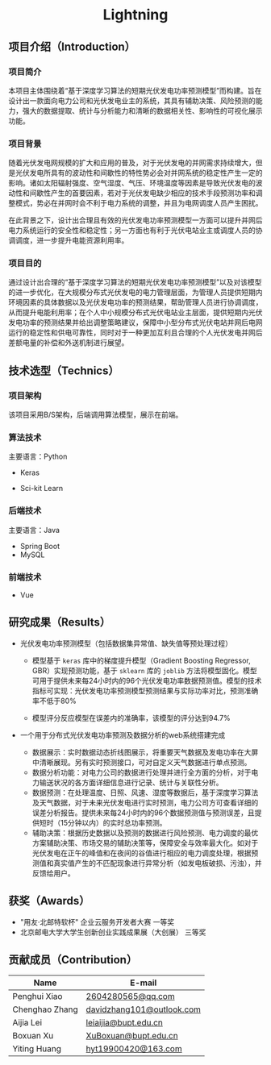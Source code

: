 <h1 align="center">Lightning</h1>


## 项目介绍（Introduction）

### 项目简介

本项目主体围绕着“基于深度学习算法的短期光伏发电功率预测模型”而构建。旨在设计出一款面向电力公司和光伏发电业主的系统，其具有辅助决策、风险预测的能力，强大的数据提取、统计与分析能力和清晰的数据相关性、影响性的可视化展示功能。

### 项目背景

随着光伏发电网规模的扩大和应用的普及，对于光伏发电的并网需求持续增大，但是光伏发电所具有的波动性和间歇性的特性势必会对并网系统的稳定性产生一定的影响。诸如太阳辐射强度、空气湿度、气压、环境温度等因素是导致光伏发电的波动性和间歇性产生的首要因素，若对于光伏发电缺少相应的技术手段预测功率和调整模式，势必在并网时会不利于电力系统的调整，并且为电网调度人员产生困扰。

在此背景之下，设计出合理且有效的光伏发电功率预测模型一方面可以提升并网后电力系统运行的安全性和稳定性；另一方面也有利于光伏电站业主或调度人员的协调调度，进一步提升电能资源利用率。

### 项目目的

通过设计出合理的“基于深度学习算法的短期光伏发电功率预测模型”以及对该模型的进一步优化，在大规模分布式光伏发电的电力管理层面，为管理人员提供短期内环境因素的具体数据以及光伏发电功率的预测结果，帮助管理人员进行协调调度，从而提升电能利用率；在个人中小规模分布式光伏电站业主层面，提供短期内光伏发电功率的预测结果并给出调整策略建议，保障中小型分布式光伏电站并网后电网运行的稳定性和供电可靠性，同时对于一种更加互利且合理的个人光伏发电并网后差额电量的补偿和外送机制进行展望。

## 技术选型（Technics）

### 项目架构

该项目采用B/S架构，后端调用算法模型，展示在前端。

### 算法技术

主要语言：Python

- Keras

- Sci-kit Learn

### 后端技术

主要语言：Java

- Spring Boot
- MySQL

### 前端技术

- Vue

## 研究成果（Results）

- 光伏发电功率预测模型（包括数据集异常值、缺失值等预处理过程）

  - 模型基于 `keras` 库中的梯度提升模型（Gradient Boosting Regressor, GBR）实现预测功能，基于 `sklearn` 库的 `joblib` 方法将模型固化。模型可用于提供未来每24小时内的96个光伏发电功率数据预测值。模型的技术指标可实现：光伏发电功率预测模型预测结果与实际功率对比，预测准确率不低于80%

  - 模型评分反应模型在误差内的准确率，该模型的评分达到94.7%

- 一个用于分布式光伏发电功率预测及数据分析的web系统搭建完成

  - 数据展示：实时数据动态折线图展示，将重要天气数据及发电功率在大屏中清晰展现。另有实时预测接口，可对自定义天气数据进行单点预测。
  - 数据分析功能：对电力公司的数据进行处理并进行全方面的分析，对于电力输送状况的各方面详细信息进行记录、统计与关联性分析。
  - 数据预测：在处理温度、日照、风速、湿度等数据后，基于深度学习算法及天气数据，对于未来光伏发电进行实时预测，电力公司方可查看详细的误差分析报告。提供未来每24小时内的96个数据预测值与预测误差，且提供短时（15分钟以内）的实时总功率预测。
  - 辅助决策：根据历史数据以及预测的数据进行风险预测、电力调度的最优方案辅助决策、市场交易的辅助决策等，保障安全与效率最大化。如对于光伏发电在正午的峰值和在夜间的谷值进行相应的电力调度处理，根据预测值和真实值产生的不匹配现象进行异常分析（如发电板破损、污浊），并反馈给用户。

## 获奖（Awards）

- "用友·北邮特软杯" 企业云服务开发者大赛 一等奖
- 北京邮电大学大学生创新创业实践成果展（大创展） 三等奖

## 贡献成员（Contribution）

| Name           | E-mail                    |
| -------------- | ------------------------- |
| Penghui Xiao   | 2604280565@qq.com         |
| Chenghao Zhang | davidzhang101@outlook.com |
| Aijia Lei      | leiaijia@bupt.edu.cn      |
| Boxuan Xu      | XuBoxuan@bupt.edu.cn      |
| Yiting Huang   | hyt19900420@163.com       |
